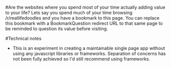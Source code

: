 #Are the websites where you spend most of your time actually adding value to your life?
Lets say you spend much of your time browsing /r/reallifedoodles and you have a
bookmark to this page.
You can replace this bookmark with a BookmarkQuestion redirect URL to that same page to be reminded
to question its value before visiting.

#Technical notes
- This is an experiment in creating a maintainable single page app without using any javascript libraries or frameworks. Separation of concerns has not been fully achieved so I'd still recommend using frameworks. 
